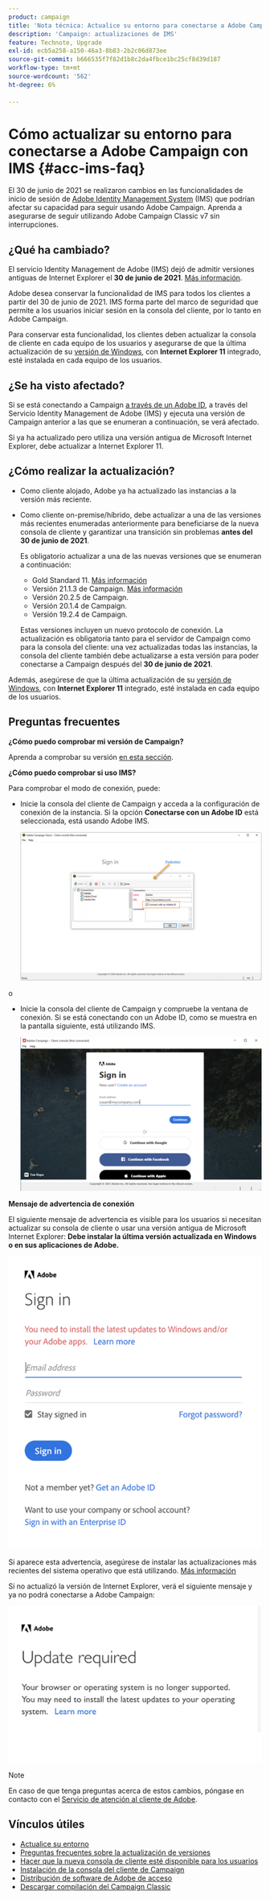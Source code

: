 ```yaml
---
product: campaign
title: 'Nota técnica: Actualice su entorno para conectarse a Adobe Campaign con IMS'
description: 'Campaign: actualizaciones de IMS'
feature: Technote, Upgrade
exl-id: ecb5a258-a150-46a3-8b83-2b2c06d873ee
source-git-commit: b666535f7f82d1b8c2da4fbce1bc25cf8d39d187
workflow-type: tm+mt
source-wordcount: '562'
ht-degree: 6%

---
```


# Cómo actualizar su entorno para conectarse a Adobe Campaign con IMS {#acc-ims-faq}



El 30 de junio de 2021 se realizaron cambios en las funcionalidades de inicio de sesión de [Adobe Identity Management System](https://helpx.adobe.com/es/enterprise/using/identity.html) (IMS) que podrían afectar su capacidad para seguir usando Adobe Campaign. Aprenda a asegurarse de seguir utilizando Adobe Campaign Classic v7 sin interrupciones.

## ¿Qué ha cambiado?

El servicio Identity Management de Adobe (IMS) dejó de admitir versiones antiguas de Internet Explorer el **30 de junio de 2021**. [Más información](https://helpx.adobe.com/es/x-productkb/global/update-operating-system-and-browser.html).

Adobe desea conservar la funcionalidad de IMS para todos los clientes a partir del 30 de junio de 2021. IMS forma parte del marco de seguridad que permite a los usuarios iniciar sesión en la consola del cliente, por lo tanto en Adobe Campaign.

Para conservar esta funcionalidad, los clientes deben actualizar la consola de cliente en cada equipo de los usuarios y asegurarse de que la última actualización de su [versión de Windows](../../rn/using/compatibility-matrix.md#ClientConsoleoperatingsystems), con **Internet Explorer 11** integrado, esté instalada en cada equipo de los usuarios.

## ¿Se ha visto afectado?

Si se está conectando a Campaign [a través de un Adobe ID](../../integrations/using/about-adobe-id.md), a través del Servicio Identity Management de Adobe (IMS) y ejecuta una versión de Campaign anterior a las que se enumeran a continuación, se verá afectado.

Si ya ha actualizado pero utiliza una versión antigua de Microsoft Internet Explorer, debe actualizar a Internet Explorer 11.

## ¿Cómo realizar la actualización?

* Como cliente alojado, Adobe ya ha actualizado las instancias a la versión más reciente.

* Como cliente on-premise/híbrido, debe actualizar a una de las versiones más recientes enumeradas anteriormente para beneficiarse de la nueva consola de cliente y garantizar una transición sin problemas **antes del 30 de junio de 2021**.

  Es obligatorio actualizar a una de las nuevas versiones que se enumeran a continuación:

   * Gold Standard 11. [Más información](../../rn/using/gold-standard.md)
   * Versión 21.1.3 de Campaign. [Más información](../../rn/using/latest-release.md)
   * Versión 20.2.5 de Campaign.
   * Versión 20.1.4 de Campaign.
   * Versión 19.2.4 de Campaign.

  Estas versiones incluyen un nuevo protocolo de conexión. La actualización es obligatoria tanto para el servidor de Campaign como para la consola del cliente: una vez actualizadas todas las instancias, la consola del cliente también debe actualizarse a esta versión para poder conectarse a Campaign después del **30 de junio de 2021**.

Además, asegúrese de que la última actualización de su [versión de Windows](../../rn/using/compatibility-matrix.md#ClientConsoleoperatingsystems), con **Internet Explorer 11** integrado, esté instalada en cada equipo de los usuarios.

## Preguntas frecuentes

**¿Cómo puedo comprobar mi versión de Campaign?**

Aprenda a comprobar su versión [en esta sección](../../platform/using/launching-adobe-campaign.md#getting-your-campaign-version).


**¿Cómo puedo comprobar si uso IMS?**

Para comprobar el modo de conexión, puede:

* Inicie la consola del cliente de Campaign y acceda a la configuración de conexión de la instancia. Si la opción **Conectarse con un Adobe ID** está seleccionada, está usando Adobe IMS.

  ![](../../integrations/using/assets/ims_1.png)

o

* Inicie la consola del cliente de Campaign y compruebe la ventana de conexión. Si se está conectando con un Adobe ID, como se muestra en la pantalla siguiente, está utilizando IMS.

  ![](../../integrations/using/assets/adobeID.png)

**Mensaje de advertencia de conexión**

El siguiente mensaje de advertencia es visible para los usuarios si necesitan actualizar su consola de cliente o usar una versión antigua de Microsoft Internet Explorer: **Debe instalar la última versión actualizada en Windows o en sus aplicaciones de Adobe.**

![](../../integrations/using/assets/do-not-localize/errorMsg.png)

Si aparece esta advertencia, asegúrese de instalar las actualizaciones más recientes del sistema operativo que está utilizando. [Más información](https://helpx.adobe.com/es/x-productkb/global/update-operating-system-and-browser.html)

Si no actualizó la versión de Internet Explorer, verá el siguiente mensaje y ya no podrá conectarse a Adobe Campaign:

![](../../integrations/using/assets/do-not-localize/errorUpdateReq.png)

>[!NOTE]
>
>En caso de que tenga preguntas acerca de estos cambios, póngase en contacto con el [Servicio de atención al cliente de Adobe](https://helpx.adobe.com/es/enterprise/admin-guide.html/enterprise/using/support-for-experience-cloud.ug.html).
>

## Vínculos útiles

* [Actualice su entorno](../../production/using/build-upgrade.md)
* [Preguntas frecuentes sobre la actualización de versiones](../../platform/using/faq-build-upgrade.md)
* [Hacer que la nueva consola de cliente esté disponible para los usuarios](../../installation/using/client-console-availability-for-windows.md)
* [Instalación de la consola del cliente de Campaign](../../installation/using/installing-the-client-console.md)
* [Distribución de software de Adobe de acceso](https://experienceleague.adobe.com/docs/experience-cloud/software-distribution/home.html?lang=es)
* [Descargar compilación del Campaign Classic](https://experience.adobe.com/#/downloads/content/software-distribution/es/campaign.html)
